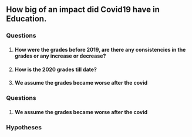 ## How big of an impact did Covid19 have in Education.

### Questions
  1. #### How were the grades before 2019, are there any consistencies in the grades or any increase or decrease?
  2. #### How is the 2020 grades till date?
  3. #### We assume the grades became worse after the covid


### Questions
  1. #### We assume the grades became worse after the covid

### Hypotheses

